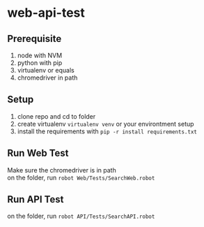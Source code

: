 # web-api-test
## Prerequisite
1. node with NVM
2. python with pip
3. virtualenv or equals
4. chromedriver in path

## Setup
1. clone repo and cd to folder
2. create virtualenv `virtualenv venv` or your environtment setup
3. install the requirements with `pip -r install requirements.txt`

## Run Web Test
Make sure the chromedriver is in path <br>
on the folder, run `robot Web/Tests/SearchWeb.robot`

## Run API Test
on the folder, run `robot API/Tests/SearchAPI.robot`
